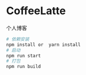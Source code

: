 # CoffeeLatte
个人博客
``` bash
# 依赖安装
npm install or  yarn install
# 启动
npm run start
# 打包
npm run build
```

